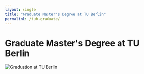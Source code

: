 ```yaml
---
layout: single
title: "Graduate Master's Degree at TU Berlin"
permalink: /tub-graduate/
---
```


# Graduate Master's Degree at TU Berlin

![Graduation at TU Berlin](https://yen010390.github.io/AIlearn.github.io/images/Thesis-TUB.jpg)
